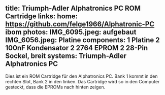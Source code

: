 title: Triumph-Adler Alphatronics PC ROM Cartridge
links:
    home: https://github.com/felge1966/Alphatronic-PC
    ibom
photos:
    IMG_6095.jpeg: aufgebaut
    IMG_6056.jpeg: Platine
components:
    1 Platine
    2 100nF Kondensator
    2 2764 EPROM
    2 28-Pin Sockel, breit
systems:
    Triumph-Adler Alphatronics PC
---
Dies ist ein ROM Cartridge für den Alphatronics PC. Bank 1 kommt in den rechten Slot, Bank 2 in den linken. Das Cartridge wird so in den Computer gesteckt, dass die EPROMs nach hinten zeigen.
